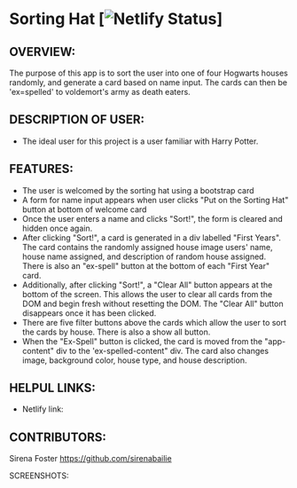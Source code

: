 # Sorting Hat [![Netlify Status](url)]

## OVERVIEW: 
The purpose of this app is to sort the user into one of four Hogwarts houses randomly, and generate a card based on name input. The cards can then be 'ex=spelled' to voldemort's army as death eaters.

## DESCRIPTION OF USER: 
- The ideal user for this project is a user familiar with Harry Potter. 

## FEATURES: 
- The user is welcomed by the sorting hat using a bootstrap card
- A form for name input appears when user clicks "Put on the Sorting Hat" button at bottom of welcome card
- Once the user enters a name and clicks "Sort!", the form is cleared and hidden once again.
- After clicking "Sort!", a card is generated in a div labelled "First Years". The card contains the randomly assigned house image users' name, house name assigned, and description of random house assigned. There is also an "ex-spell" button at the bottom of each "First Year" card.
- Additionally, after clicking "Sort!", a "Clear All" button appears at the bottom of the screen. This allows the user to clear all cards from the DOM and begin fresh without resetting the DOM. The "Clear All" button disappears once it has been clicked.
- There are five filter buttons above the cards which allow the user to sort the cards by house. There is also a show all button.
- When the "Ex-Spell" button is clicked, the card is moved from the "app-content" div to the 'ex-spelled-content" div. The card also changes image, background color, house type, and house description. 

## HELPUL LINKS:
- Netlify link:  

## CONTRIBUTORS: 
Sirena Foster https://github.com/sirenabailie

SCREENSHOTS:
